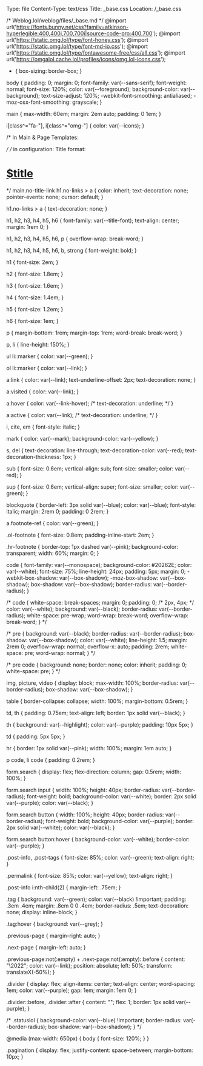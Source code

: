 Type: file
Content-Type: text/css
Title: _base.css
Location: /_base.css

/* Weblog.lol/weblog/files/_base.md */
@import url('https://fonts.bunny.net/css?family=atkinson-hyperlegible:400,400i,700,700i|source-code-pro:400,700');
@import url('https://static.omg.lol/type/font-honey.css');
@import url('https://static.omg.lol/type/font-md-io.css');
@import url('https://static.omg.lol/type/fontawesome-free/css/all.css');
@import url('https://omgalol.cache.lol/profiles/icons/omg.lol-icons.css');

* {
  box-sizing: border-box;
}

body {
  padding: 0;
  margin: 0;
  font-family: var(--sans-serif);
  font-weight: normal;
  font-size: 120%;
  color: var(--foreground);
  background-color: var(--background);
  text-size-adjust: 120%;
  -webkit-font-smoothing: antialiased;
  -moz-osx-font-smoothing: grayscale;
}

main {
  max-width: 60em;
  margin: 2em auto;
  padding: 0 1em;
}

i[class^="fa-"],
i[class^="omg-"] {
  color: var(--icons);
}

/* In Main & Page Templates: <main class="no-title-link"> */
/* in configuration: Title format: <h1 class="no-links"><a href="$location">$title</a></h1> */
main.no-title-link h1.no-links > a {
  color: inherit;
  text-decoration: none;
  pointer-events: none;
  cursor: default;
}

h1.no-links > a {
  text-decoration: none;
}

h1,
h2,
h3,
h4,
h5,
h6 {
  font-family: var(--title-font);
  text-align: center;
  margin: 1rem 0;
}

h1,
h2,
h3,
h4,
h5,
h6,
p {
  overflow-wrap: break-word;
}

h1,
h2,
h3,
h4,
h5,
h6,
b,
strong {
  font-weight: bold;
}

h1 {
  font-size: 2em;
}

h2 {
  font-size: 1.8em;
}

h3 {
  font-size: 1.6em;
}

h4 {
  font-size: 1.4em;
}

h5 {
  font-size: 1.2em;
}

h6 {
  font-size: 1em;
}

p {
  margin-bottom: 1rem;
  margin-top: 1rem;
  word-break: break-word;
}

p,
li {
  line-height: 150%;
}

ul li::marker {
  color: var(--green);
}

ol li::marker {
  color: var(--link);
}

a:link {
  color: var(--link);
  text-underline-offset: 2px;
  text-decoration: none;
}

a:visited {
  color: var(--link);
}

a:hover {
  color: var(--link-hover);
/*  text-decoration: underline; */
}

a:active {
  color: var(--link);
/*  text-decoration: underline; */
}

i,
cite,
em {
  font-style: italic;
}

mark {
  color: var(--mark);
  background-color: var(--yellow);
}

s,
del {
  text-decoration: line-through;
  text-decoration-color: var(--red);
  text-decoration-thickness: 1px;
}

sub {
  font-size: 0.6em;
  vertical-align: sub;
  font-size: smaller;
  color: var(--red);
}

sup {
  font-size: 0.6em;
  vertical-align: super;
  font-size: smaller;
  color: var(--green);
}

blockquote {
  border-left: 3px solid var(--blue);
  color: var(--blue);
  font-style: italic;
  margin: 2rem 0;
  padding: 0 2rem;
}

a.footnote-ref {
  color: var(--green);
}

.ol-footnote {
  font-size: 0.8em;
  padding-inline-start: 2em;
}

.hr-footnote {
  border-top: 1px dashed var(--pink);
  background-color: transparent;
  width: 60%;
  margin: 0;
}

code {
  font-family: var(--monospace);
  background-color: #20262E;
  color: var(--white);
  font-size: 75%;
  line-height: 24px;
  padding: 5px;
  margin: 0;
  -webkit-box-shadow: var(--box-shadow);
  -moz-box-shadow: var(--box-shadow);
  box-shadow: var(--box-shadow);
  border-radius: var(--border-radius);
}

/* code {
  white-space: break-spaces;
  margin: 0;
  padding: 0; /* 2px, 4px; */
  color: var(--white);
  background: var(--black);
  border-radius: var(--border-radius);
  white-space: pre-wrap;
  word-wrap: break-word;
  overflow-wrap: break-word;
} */

/* pre {
  background: var(--black);
  border-radius: var(--border-radius);
  box-shadow: var(--box-shadow);
  color: var(--white);
  line-height: 1.5;
  margin: 2rem 0;
  overflow-wrap: normal;
  overflow-x: auto;
  padding: 2rem;
  white-space: pre;
  word-wrap: normal;
} */

/* pre code {
  background: none;
  border: none;
  color: inherit;
  padding: 0;
  white-space: pre;
} */

img,
picture,
video {
  display: block;
  max-width: 100%;
  border-radius: var(--border-radius);
  box-shadow: var(--box-shadow);
}

table {
  border-collapse: collapse;
  width: 100%;
  margin-bottom: 0.5rem;
}

td,
th {
  padding: 0.75em;
  text-align: left;
  border: 1px solid var(--black);
}

th {
  background: var(--highlight);
  color: var(--purple);
  padding: 10px 5px;
}

td {
  padding: 5px 5px;
}

hr {
  border: 1px solid var(--pink);
  width: 100%;
  margin: 1em auto;
}

p code,
li code {
  padding: 0.2rem;
}

form.search {
  display: flex;
  flex-direction: column;
  gap: 0.5rem;
  width: 100%;
}

form.search input {
  width: 100%;
  height: 40px;
  border-radius: var(--border-radius);
  font-weight: bold;
  background-color: var(--white);
  border: 2px solid var(--purple);
  color: var(--black);
}

form.search button {
  width: 100%;
  height: 40px;
  border-radius: var(--border-radius);
  font-weight: bold;
  background-color: var(--purple);
  border: 2px solid var(--white);
  color: var(--black);
}

form.search button:hover {
  background-color: var(--white);
  border-color: var(--purple);
}

.post-info,
.post-tags {
  font-size: 85%;
  color: var(--green);
  text-align: right;
}

.permalink {
  font-size: 85%;
  color: var(--yellow);
  text-align: right;
}

.post-info i:nth-child(2) {
  margin-left: .75em;
}

.tag {
  background: var(--green);
  color: var(--black) !important;
  padding: .3em .4em;
  margin: .8em 0 0 .4em;
  border-radius: .5em;
  text-decoration: none;
  display: inline-block;
}

.tag:hover {
  background: var(--grey);
}

.previous-page {
  margin-right: auto;
}

.next-page {
  margin-left: auto;
}

.previous-page:not(:empty) + .next-page:not(:empty)::before {
  content: "\2022";
  color: var(--link);
  position: absolute;
  left: 50%;
  transform: translateX(-50%);
}

.divider {
  display: flex;
  align-items: center;
  text-align: center;
  word-spacing: 1em;
  color: var(--purple);
  gap: 1em;
  margin: 1em 0;
}

.divider::before,
.divider::after {
  content: "";
  flex: 1;
  border: 1px solid var(--purple);
}

/* .statuslol {
  background-color: var(--blue) !important;
  border-radius: var(--border-radius);
  box-shadow: var(--box-shadow);
} */

@media (max-width: 650px) {
  body {
    font-size: 120%;
  }
}

.pagination {
  display: flex;
  justify-content: space-between;
  margin-bottom: 10px;
}
